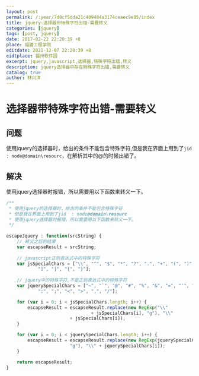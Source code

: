 ```yaml
---
layout: post
permalink: /:year/7d8cf5dda21c409484a3174ceaec9e85/index
title: jquery-选择器带特殊字符出错-需要转义
categories: [jquery]
tags: [post, jquery]
date: 2017-02-22 22:20:39 +8
place: 福建工程学院
editdate: 2021-12-07 22:20:39 +8
eidtplace: 福州软件园
excerpt: jquery,javascript,选择器,特殊字符出错,转义
description: jquery选择器中存在特殊字符出错,需要转义
catalog: true
author: 林兴洋
---
```


# 选择器带特殊字符出错-需要转义

## 问题

使用jquery的选择器时，给出的条件不能包含特殊字符,但是我在界面上用到了`jid  : node@domain\resourc`，在解析其中的@的时候出错了。

## 解决

使用jquery选择器时报错，所以需要用以下函数来转义一下。

```javascript
/**
 * 使用jquery的选择器时，给出的条件不能包含特殊字符
 * 但是我在界面上用到了jid  : node@domain\resourc
 * 使用jquery选择器时报错，所以需要用以下函数来转义一下。
 */
 
escapeJquery : function(srcString) {  
    // 转义之后的结果  
    var escapseResult = srcString;  
  
    // javascript正则表达式中的特殊字符  
    var jsSpecialChars = ["\\", "^", "$", "*", "?", ".", "+", "(", ")", "[",  
            "]", "|", "{", "}"];  
	      
	// jquery中的特殊字符,不是正则表达式中的特殊字符  
	var jquerySpecialChars = ["~", "`", "@", "#", "%", "&", "=", "'", "\"",  
			":", ";", "<", ">", ",", "/"];  

	for (var i = 0; i < jsSpecialChars.length; i++) {  
		escapseResult = escapseResult.replace(new RegExp("\\"  
								+ jsSpecialChars[i], "g"), "\\"  
						+ jsSpecialChars[i]);  
	}  

	for (var i = 0; i < jquerySpecialChars.length; i++) {  
		escapseResult = escapseResult.replace(new RegExp(jquerySpecialChars[i],  
						"g"), "\\" + jquerySpecialChars[i]);  
	}  

	return escapseResult;  
}
```

